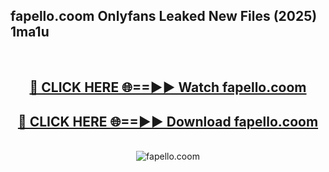 <h2>fapello.coom Onlyfans Leaked New Files (2025) 1ma1u</h2>
<br>
<div align="center">
<h2><a href="https://mediafiles.top/fapello.coom&ref=git" rel="nofollow">🔴 CLICK HERE 🌐==►► Watch fapello.coom</a></h2>
<h2><a href="https://mediafiles.top/fapello.coom&ref=git" rel="nofollow">🔴 CLICK HERE 🌐==►► Download fapello.coom</a></h2>
<br>
<a href="https://mediafiles.top/fapello.coom&ref=git" rel="nofollow" data-target="animated-image.originalLink"><img src="https://i.ibb.co.com/xMMVF88/686577567.gif" alt="fapello.coom" style="max-width: 100%; display: inline-block;" data-target="animated-image.originalImage"></a>
</div>
<br>
<br>